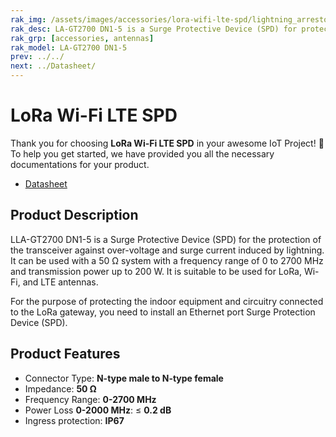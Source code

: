 ```yaml
---
rak_img: /assets/images/accessories/lora-wifi-lte-spd/lightning_arrestor.png
rak_desc: LA-GT2700 DN1-5 is a Surge Protective Device (SPD) for protection of the transceiver against over-voltage and surge current induced by lightning.
rak_grp: [accessories, antennas]
rak_model: LA-GT2700 DN1-5
prev: ../../
next: ../Datasheet/
---
```


# LoRa Wi-Fi LTE SPD 

Thank you for choosing **LoRa Wi-Fi LTE SPD** in your awesome IoT Project! 🎉 To help you get started, we have provided you all the necessary documentations for your product.

* [Datasheet](../Datasheet/)

## Product Description

LLA-GT2700 DN1-5 is a Surge Protective Device (SPD) for the protection of the transceiver against over-voltage and surge current induced by lightning. It can be used with a 50&nbsp;Ω system with a frequency range of 0 to 2700&nbsp;MHz and transmission power up to 200&nbsp;W. It is suitable to be used for LoRa, Wi-Fi, and LTE antennas. 

For the purpose of protecting the indoor equipment and circuitry connected to the LoRa gateway, you need to install an Ethernet port Surge Protection Device (SPD).

## Product Features

- Connector Type: **N-type male to N-type female**
- Impedance: **50&nbsp;Ω**
- Frequency Range: **0-2700&nbsp;MHz**
- Power Loss **0-2000&nbsp;MHz**: ≤ **0.2&nbsp;dB**
- Ingress protection: **IP67**
